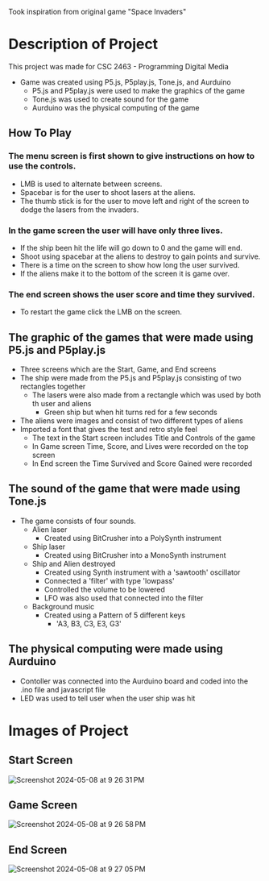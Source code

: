 Took inspiration from original game "Space Invaders"

# Description of Project
This project was made for CSC 2463 - Programming Digital Media
- Game was created using P5.js, P5play.js, Tone.js, and Aurduino
  - P5.js and P5play.js were used to make the graphics of the game
  - Tone.js was used to create sound for the game
  - Aurduino was the physical computing of the game

## How To Play
### The menu screen is first shown to give instructions on how to use the controls.
- LMB is used to alternate between screens.
- Spacebar is for the user to shoot lasers at the aliens.
- The thumb stick is for the user to move left and right of the screen to dodge the lasers from the invaders.
### In the game screen the user will have only three lives.
- If the ship been hit the life will go down to 0 and the game will end.
- Shoot using spacebar at the aliens to destroy to gain points and survive.
- There is a time on the screen to show how long the user survived.
- If the aliens make it to the bottom of the screen it is game over.
### The end screen shows the user score and time they survived.
- To restart the game click the LMB on the screen.

## The graphic of the games that were made using P5.js and P5play.js
- Three screens which are the Start, Game, and End screens
- The ship were made from the P5.js and P5play.js consisting of two rectangles together
  - The lasers were also made from a rectangle which was used by both th user and aliens
    - Green ship but when hit turns red for a few seconds
- The aliens were images and consist of two different types of aliens
- Imported a font that gives the test and retro style feel
  - The text in the Start screen includes Title and Controls of the game
  - In Game screen Time, Score, and Lives were recorded on the top screen
  - In End screen the Time Survived and Score Gained were recorded

## The sound of the game that were made using Tone.js
- The game consists of four sounds.
  - Alien laser
    - Created using BitCrusher into a PolySynth instrument
  - Ship laser
    - Created using BitCrusher into a MonoSynth instrument
  - Ship and Alien destroyed
    - Created using Synth instrument with a 'sawtooth' oscillator
    - Connected a 'filter' with type 'lowpass'
    - Controlled the volume to be lowered
    - LFO was also used that connected into the filter
  - Background music
    - Created using a Pattern of 5 different keys
      - 'A3, B3, C3, E3, G3'

## The physical computing were made using Aurduino
- Contoller was connected into the Aurduino board and coded into the .ino file and javascript file
- LED was used to tell user when the user ship was hit

# Images of Project
## Start Screen
![Screenshot 2024-05-08 at 9 26 31 PM](https://github.com/josephaycock/SpaceInvadersDocumentation/assets/111546768/9f6631bd-b0b0-4abc-ad94-fdda631ed896)
## Game Screen
![Screenshot 2024-05-08 at 9 26 58 PM](https://github.com/josephaycock/SpaceInvadersDocumentation/assets/111546768/b6feb608-6bb3-4b57-a0cb-de014a2b7b9b)
## End Screen
![Screenshot 2024-05-08 at 9 27 05 PM](https://github.com/josephaycock/SpaceInvadersDocumentation/assets/111546768/b89b76c7-996b-422f-919c-391b5bb1f44c)
